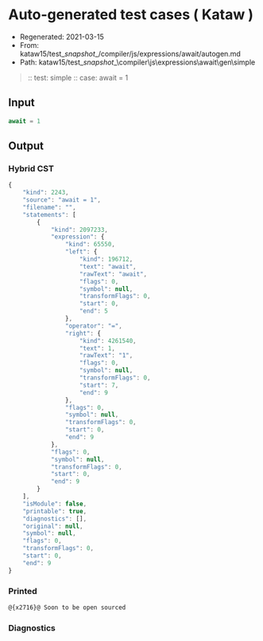 # Auto-generated test cases ( Kataw )
- Regenerated: 2021-03-15
- From: kataw15/test\__snapshot__/compiler/js/expressions/await/autogen.md
- Path: kataw15/test\__snapshot__\compiler\js\expressions\await\gen\simple
> :: test: simple
> :: case: await = 1
## Input

`````js
await = 1
`````

## Output

### Hybrid CST

```javascript
{
    "kind": 2243,
    "source": "await = 1",
    "filename": "",
    "statements": [
        {
            "kind": 2097233,
            "expression": {
                "kind": 65550,
                "left": {
                    "kind": 196712,
                    "text": "await",
                    "rawText": "await",
                    "flags": 0,
                    "symbol": null,
                    "transformFlags": 0,
                    "start": 0,
                    "end": 5
                },
                "operator": "=",
                "right": {
                    "kind": 4261540,
                    "text": 1,
                    "rawText": "1",
                    "flags": 0,
                    "symbol": null,
                    "transformFlags": 0,
                    "start": 7,
                    "end": 9
                },
                "flags": 0,
                "symbol": null,
                "transformFlags": 0,
                "start": 0,
                "end": 9
            },
            "flags": 0,
            "symbol": null,
            "transformFlags": 0,
            "start": 0,
            "end": 9
        }
    ],
    "isModule": false,
    "printable": true,
    "diagnostics": [],
    "original": null,
    "symbol": null,
    "flags": 0,
    "transformFlags": 0,
    "start": 0,
    "end": 9
}
```

### Printed

```javascript
@{x2716}@ Soon to be open sourced
```

### Diagnostics

```javascript

```

